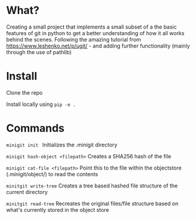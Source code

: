 # What?
Creating a small project that implements a small subset of a the basic features of git in python to get a better understanding of how it all works behind the scenes.
Following the amazing tutorial from https://www.leshenko.net/p/ugit/ - and adding further functionality (mainly through the use of pathlib)

# Install 
Clone the repo

Install locally using `pip -e .`

# Commands
`minigit init ` Initializes the .minigit directory 

`minigit hash-object <filepath>` Creates a SHA256 hash of the file

`minigit cat-file <filepath>` Point this to the file within the objectstore (.minigit/object/<file>) to read the contents

`minitgit write-tree` Creates a tree based hashed file structure of the current directory

`minitgit read-tree` Recreates the original files/file structure based on what's currently stored in the object store